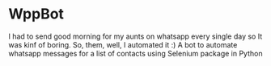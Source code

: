 # WppBot
I had to send good morning for my aunts on whatsapp every single day so It was kinf of boring. So, them, well, I automated it :)
A bot to automate whatsapp messages for a list of contacts using Selenium package in Python
